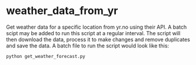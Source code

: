 # weather_data_from_yr
Get weather data for a specific location from yr.no using their API. A batch scipt may be added to run this script at a regular interval. The script will then download the data, process it to make changes and remove duplicates and save the data. A batch file to run the script would look like this:
```
python get_weather_forecast.py 
```
